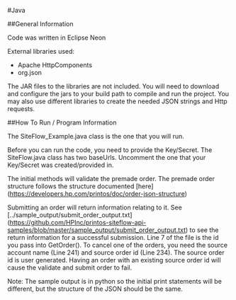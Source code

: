 #Java

##General Information

Code was written in Eclipse Neon

External libraries used:
 * Apache HttpComponents
 * org.json

The JAR files to the libraries are not included. You will need to download and configure the jars to your build path to compile and run the project. You may also use different libraries to create the needed JSON strings and Http requests.

##How To Run / Program Information

The SiteFlow_Example.java class is the one that you will run.

Before you can run the code, you need to provide the Key/Secret. The SiteFlow.java class has two baseUrls. Uncomment the one that your Key/Secret was created/provided in.

The initial methods will validate the premade order. The premade order structure follows the structure documented [here] (https://developers.hp.com/printos/doc/order-json-structure) 

Submitting an order will return information relating to it. See [../sample_output/submit_order_output.txt] (https://github.com/HPInc/printos-siteflow-api-samples/blob/master/sample_output/submit_order_output.txt) to see the return information for a successful submission. Line 7 of the file is the id you pass into GetOrder(). To cancel one of the orders, you need the source account name (Line 241) and source order id (Line 234). The source order id is user generated. Having an order with an existing source order id will cause the validate and submit order to fail.

Note: The sample output is in python so the initial print statements will be different, but the structure of the JSON should be the same.